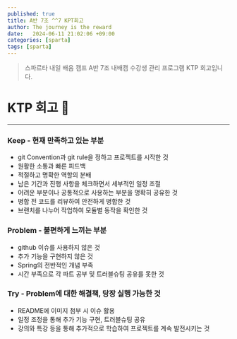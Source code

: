 ```yaml
---
published: true
title: A반 7조 ^^7 KPT회고
author: The journey is the reward
date:   2024-06-11 21:02:06 +09:00
categories: [sparta]
tags: [sparta]
---
```


> 스파르타 내일 배움 캠프 A반 7조 내배캠 수강생 관리 프로그램 KTP 회고입니다.



# KTP 회고 📌
---


### **Keep - 현재 만족하고 있는 부분**

-   git Convention과 git rule을 정하고 프로젝트를 시작한 것
-   원활한 소통과 빠른 피드백
-   적절하고 명확한 역할의 분배
-   남은 기간과 진행 사항을 체크하면서 세부적인 일정 조절
-   어려운 부분이나 공통적으로 사용하는 부분을 명확히 공유한 것
-   병합 전 코드를 리뷰하여 안전하게 병합한 것
-   브랜치를 나누어 작업하여 모듈별 동작을 확인한 것

### **Problem - 불편하게 느끼는 부분**

-   github 이슈를 사용하지 않은 것
-   추가 기능을 구현하지 않은 것
-   Spring의 전반적인 개념 부족
-   시간 부족으로 각 파트 공부 및 트러블슈팅 공유를 못한 것

### **Try - Problem에 대한 해결책, 당장 실행 가능한 것**

-   README에 이미지 첨부 시 이슈 활용
-   일정 조정을 통해 추가 기능 구현, 트러블슈팅 공유
-   강의와 특강 등을 통해 추가적으로 학습하여 프로젝트를 계속 발전시키는 것